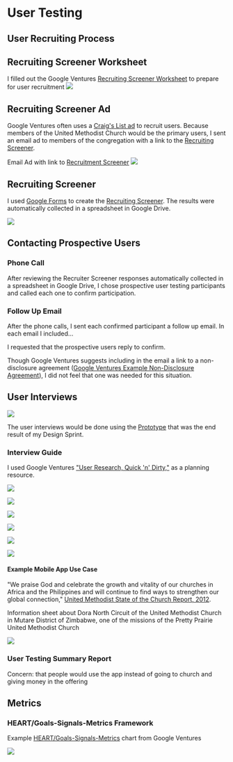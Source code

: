 # User Testing

## User Recruiting Process

## Recruiting Screener Worksheet

I filled out the Google Ventures [Recruiting Screener Worksheet](http://www.gv.com/wp-content/uploads/2014/07/Google-Ventures-Research-Sprint-Screener-Worksheet.pdf) to prepare for user recruitment
![](user-testing/recruiting-screener-worksheet.jpg)

## Recruiting Screener Ad
Google Ventures often uses a [Craig's List ad](http://www.gv.com/wp-content/uploads/2014/07/Google-Ventures-Research-Sprint-Sample-Craigslist-ad.png) to recruit users. Because members of the United Methodist Church would be the primary users, I sent an email ad to members of the congregation with a link to the [Recruiting Screener](https://docs.google.com/forms/d/16BgZQXq5FDxPuzamTADUWCKCPkizIKzR7now_lNrozM/viewform?usp=send_form). 

Email Ad with link to [Recruitment Screener](https://docs.google.com/forms/d/16BgZQXq5FDxPuzamTADUWCKCPkizIKzR7now_lNrozM/viewform?usp=send_form)
![](user-testing/user-testing-email.jpg)

## Recruiting Screener
I used [Google Forms](https://support.google.com/docs/answer/87809?hl=en) to create the [Recruiting Screener](https://docs.google.com/forms/d/16BgZQXq5FDxPuzamTADUWCKCPkizIKzR7now_lNrozM/viewform?usp=send_form). The results were automatically collected in a spreadsheet in Google Drive. 

[![](user-testing/recruiter-screener-live.jpg)](https://docs.google.com/forms/d/16BgZQXq5FDxPuzamTADUWCKCPkizIKzR7now_lNrozM/viewform?usp=send_form)

## Contacting Prospective Users

### Phone Call
After reviewing the Recruiter Screener responses automatically collected in a spreadsheet in Google Drive, I chose prospective user testing participants and called each one to confirm participation. 

### Follow Up Email

After the phone calls, I sent each confirmed participant a follow up email. In each email I included...

I requested that the prospective users reply to confirm. 

Though Google Ventures suggests including in the email a link to a non-disclosure agreement ([Google Ventures Example Non-Disclosure Agreement](http://www.gv.com/wp-content/uploads/2014/07/Google-Ventures-Research-Sprint-Sample-NDA.pdf)), I did not feel that one was needed for this situation. 

## User Interviews

![](user-testing/do-not-disturb-sign.jpg)

The user interviews would be done using the [Prototype](prototype.md) that was the end result of my Design Sprint. 

### Interview Guide 

I used Google Ventures ["User Research, Quick 'n' Dirty,"](http://www.gv.com/wp-content/uploads/2013/02/User-Research-Workshop_Google-Ventures_Feb2013.pdf) as a planning resource.

![](user-testing/interview-worksheet-1.jpg)

![](user-testing/interview-worksheet-2.jpg)

![](user-testing/interview-worksheet-3.jpg)

![](user-testing/interview-worksheet-4.jpg)

![](user-testing/interview-worksheet-5.jpg)

![](user-testing/interview-worksheet-6.jpg)

#### Example Mobile App Use Case
"We praise God and celebrate the growth and vitality of our churches in Africa and the Philippines and will continue to find ways to strengthen our global connection," [United Methodist State of the Church Report, 2012](http://s3.amazonaws.com/Website_Properties/state-of-the-church/documents/2012-state-of-the-church-report.PDF).

Information sheet about Dora North Circuit of the United Methodist Church in Mutare District of Zimbabwe, one of the missions of the Pretty Prairie United Methodist Church

![](user-testing/dora-north-mission.jpg)

### User Testing Summary Report
Concern: that people would use the app instead of going to church and giving money in the offering

## Metrics

### HEART/Goals-Signals-Metrics Framework

Example [HEART/Goals-Signals-Metrics](https://www.gv.com/lib/how-to-choose-the-right-ux-metrics-for-your-product) chart from Google Ventures

![](user-testing/heart-goals-signals-metrics.jpg)



